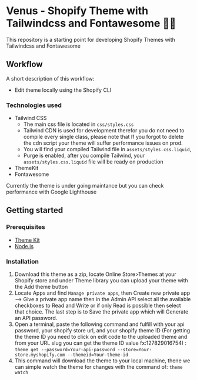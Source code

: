 # Venus - Shopify Theme with Tailwindcss and Fontawesome :rocket::rocket:

This repository is a starting point for developing Shopify Themes with Tailwindcss and Fontawesome

## Workflow

A short description of this workflow:

- Edit theme locally using the Shopify CLI

### Technologies used

- Tailwind CSS
  - The main css file is located in `css/styles.css`
  - Tailwind CDN is used for development therefor you do not need to compile every single class, please note that If you forgot to delete the cdn script your theme will suffer performance issues on prod.
  - You will find your compiled Tailwind file in `assets/styles.css.liquid`,
  - Purge is enabled, after you compile Tailwind, your `assets/styles.css.liquid` file will be ready on production
- ThemeKit
- Fontawesome

Currently the theme is under going maintance but you can check performance with Google Lighthouse


## Getting started

### Prerequisites

- [Theme Kit](https://shopify.dev/themes/tools/theme-kit/getting-started)
- [Node.js](https://nodejs.org/)

### Installation

1. Download this theme as a zip, locate Online Store>Themes at your Shopify store and under Theme library you can upload your theme with the Add theme button 
2. Locate Apps and find `Manage private apps`, then Create new private app --> Give a private app name then in the Admin API select all the available checkboxes to Read and Write or if only Read is possible then select that choice. The last step is to Save the private app which will Generate an API password.
3. Open a terminal, paste the following command and fulfill with your api password, your shopify store url, and your shopify theme ID (For getting the theme ID you need to click on edit code to the uploaded theme and from your URL slug you can get the theme ID value fx:127829016754) : ```theme get --password=Your-api-password --store=Your-store.myshopify.com --themeid=Your-theme-id```
4. This command will download the theme to your local machine, thene we can simple watch the theme for changes with the command of: ```theme watch```
